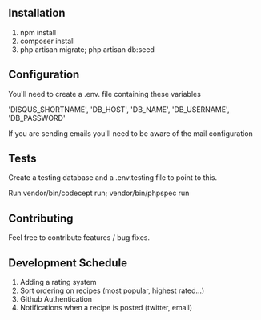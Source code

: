 ## Installation

1. npm install
2. composer install
3. php artisan migrate; php artisan db:seed

## Configuration

You'll need to create a .env. file containing these variables

'DISQUS_SHORTNAME', 'DB_HOST', 'DB_NAME', 'DB_USERNAME', 'DB_PASSWORD'

If you are sending emails you'll need to be aware of the mail configuration

## Tests

Create a testing database and a .env.testing file to point to this.

Run vendor/bin/codecept run; vendor/bin/phpspec run

## Contributing

Feel free to contribute features / bug fixes. 

## Development Schedule

1. Adding a rating system
2. Sort ordering on recipes (most popular, highest rated...)
3. Github Authentication
4. Notifications when a recipe is posted (twitter, email)